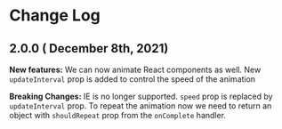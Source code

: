# Change Log

## 2.0.0 ( December 8th, 2021)

**New features:**
We can now animate React components as well.
New `updateInterval` prop is added to control the speed of the animation

**Breaking Changes:**
IE is no longer supported.
`speed` prop is replaced by `updateInterval` prop.
To repeat the animation now we need to return an object with `shouldRepeat` prop from the `onComplete` handler.
